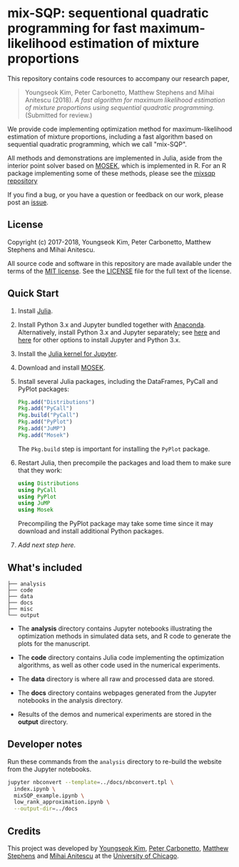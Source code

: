 # mix-SQP: sequentional quadratic programming for fast maximum-likelihood estimation of mixture proportions

This repository contains code resources to accompany our research
paper,

> Youngseok Kim, Peter Carbonetto, Matthew Stephens and Mihai Anitescu
> (2018). *A fast algorithm for maximum likelihood estimation of
> mixture proportions using sequential quadratic programming.*
> (Submitted for review.)

We provide code implementing optimization method for
maximum-likelihood estimation of mixture proportions, including a fast
algorithm based on sequential quadratic programming, which we call
"mix-SQP".

All methods and demonstrations are implemented in Julia, aside from the
interior point solver based on [MOSEK][mosek], which is implemented in
R. For an R package implementing some of these methods, please see the
[mixsqp repository][mixsqp]

If you find a bug, or you have a question or feedback on our work,
please post an [issue][issues].

## License

Copyright (c) 2017-2018, Youngseok Kim, Peter Carbonetto, Matthew
Stephens and Mihai Anitescu.

All source code and software in this repository are made available
under the terms of the
[MIT license](https://opensource.org/licenses/mit-license.html). See
the [LICENSE](LICENSE) file for the full text of the license.

## Quick Start

1. Install [Julia](http://julialang.org).

2. Install Python 3.x and Jupyter bundled together with
   [Anaconda](https://www.anaconda.com). Alternatively, install
   Python 3.x and Jupyter separately; see
   [here](https://jupyter.org/install) and [here](http://python.org)
   for other options to install Jupyter and Python 3.x.

3. Install the [Julia kernel for
   Jupyter](https://github.com/JuliaLang/IJulia.jl).

4. Download and install [MOSEK](https://www.mosek.com).

5. Install several Julia packages, including the DataFrames, PyCall
   and PyPlot packages:

   ```julia
   Pkg.add("Distributions")
   Pkg.add("PyCall")
   Pkg.build("PyCall")
   Pkg.add("PyPlot")
   Pkg.add("JuMP")
   Pkg.add("Mosek")
   ```

   The `Pkg.build` step is important for installing the `PyPlot`
   package.

6. Restart Julia, then precompile the packages and load them to make
   sure that they work:

   ```julia
   using Distributions
   using PyCall
   using PyPlot
   using JuMP
   using Mosek
   ```

   Precompiling the PyPlot package may take some time since it may
   download and install additional Python packages.

7. *Add next step here.*

## What's included

```
├── analysis
├── code
├── data
├── docs
├── misc
└── output
```

+ The **analysis** directory contains Jupyter notebooks illustrating
  the optimization methods in simulated data sets, and R code to
  generate the plots for the manuscript.

+ The **code** directory contains Julia code implementing the
  optimization algorithms, as well as other code used in the numerical
  experiments.

+ The **data** directory is where all raw and processed data are stored.

+ The **docs** directory contains webpages generated from the Jupyter
  notebooks in the analysis directory.

+ Results of the demos and numerical experiments are stored in the
  **output** directory.

## Developer notes

Run these commands from the `analysis` directory to re-build the
website from the Jupyter notebooks.

```bash
jupyter nbconvert --template=../docs/nbconvert.tpl \
  index.ipynb \
  mixSQP_example.ipynb \
  low_rank_approximation.ipynb \
  --output-dir=../docs
```

## Credits

This project was developed by [Youngseok Kim][youngseok],
[Peter Carbonetto][peter], [Matthew Stephens][matthew] and
[Mihai Anitescu][mihai] at the
[University of Chicago](https://www.uchicago.edu).

[mixsqp]: https://github.com/youngseok-kim/mixsqp
[issues]: https://github.com/stephenslab/mixsqp-paper/issues
[youngseok]: https://github.com/youngseok-kim
[peter]: https://pcarbo.github.io
[matthew]: http://stephenslab.uchicago.edu
[mihai]: http://www.mcs.anl.gov/~anitescu
[mosek]: http://mosek.com
